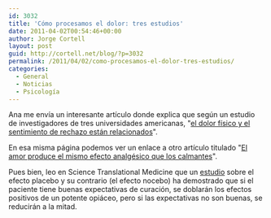 ```yaml
---
id: 3032
title: 'Cómo procesamos el dolor: tres estudios'
date: 2011-04-02T00:54:46+00:00
author: Jorge Cortell
layout: post
guid: http://cortell.net/blog/?p=3032
permalink: /2011/04/02/como-procesamos-el-dolor-tres-estudios/
categories:
  - General
  - Noticias
  - Psicología
---
```

Ana me envía un interesante artículo donde explica que según un estudio de investigadores de tres universidades americanas, "[el dolor físico y el sentimiento de rechazo están relacionados](http://www.tendencias21.net/El-dolor-fisico-y-el-sentimiento-de-rechazo-estan-relacionados_a6145.html)".
  
En esa misma página podemos ver un enlace a otro artículo titulado "[El amor produce el mismo efecto analgésico que los calmantes](http://www.tendencias21.net/El-amor-produce-el-mismo-efecto-analgesico-que-los-calmantes_a4958.html)".
  
Pues bien, leo en Science Translational Medicine que un [estudio](http://stm.sciencemag.org/content/1/3/3ec11.summary) sobre el efecto placebo y su contrario (el efecto nocebo) ha demostrado que si el paciente tiene buenas expectativas de curación, se doblarán los efectos positivos de un potente opiáceo, pero si las expectativas no son buenas, se reducirán a la mitad.